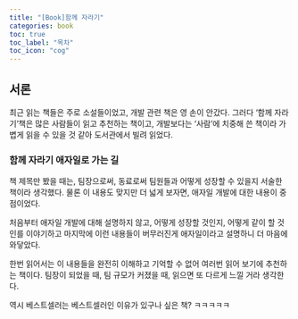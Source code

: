 ```yaml
---
title: "[Book]함께 자라기"
categories: book
toc: true
toc_label: "목차"
toc_icon: "cog"
---
```


## 서론

최근 읽는 책들은 주로 소설들이었고, 개발 관련 책은 영 손이 안갔다. 그러다 ‘함께 자라기’책은 많은 사람들이 읽고 추천하는 책이고, 개발보다는 ‘사람’에 치중해 쓴 책이라 가볍게 읽을 수 있을 것 같아 도서관에서 빌려 읽었다.

### 함께 자라기 애자일로 가는 길

책 제목만 봤을 때는, 팀장으로써, 동료로써 팀원들과 어떻게 성장할 수 있을지 서술한 책이라 생각했다. 물론 이 내용도 맞지만 더 넓게 보자면, 애자일 개발에 대한 내용이 중점이었다.

처음부터 애자일 개발에 대해 설명하지 않고, 어떻게 성장할 것인지, 어떻게 같이 할 것인를 이야기하고 마지막에 이런 내용들이 버무러진게 애자일이라고 설명하니 더 마음에 와닿았다. 

한번 읽어서는 이 내용들을 완전히 이해하고 기억할 수 없어 여러번 읽어 보기에 추천하는 책이다. 팀장이 되었을 때, 팀 규모가 커졌을 때, 읽으면 또 다르게 느낄 거라 생각한다.

역시 베스트셀러는 베스트셀러인 이유가 있구나 싶은 책? ㅋㅋㅋㅋㅋ